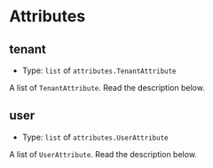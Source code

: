 
Attributes
==========



tenant
------

- Type: `list` of `attributes.TenantAttribute` 

A list of `TenantAttribute`. Read the description below.



user
----

- Type: `list` of `attributes.UserAttribute` 

A list of `UserAttribute`. Read the description below.
